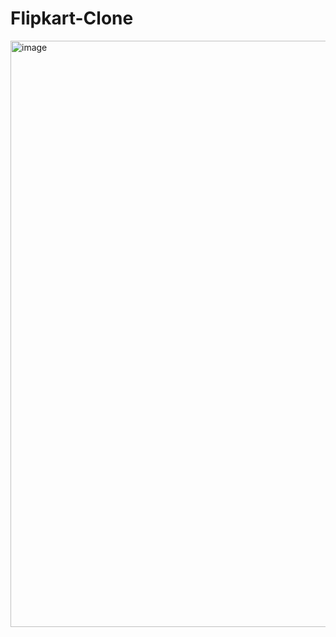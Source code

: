 # Flipkart-Clone
<img width="938" alt="image" src="https://github.com/Khusi2005/Flipkart-Clone/assets/139037790/832c4858-dc15-477b-95cb-7b66e5c76f20">
